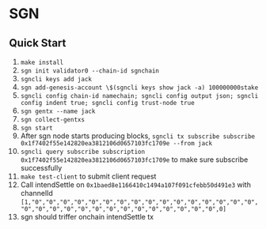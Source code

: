 # SGN

## Quick Start

1. `make install`
2. `sgn init validator0 --chain-id sgnchain`
3. `sgncli keys add jack`
4. `sgn add-genesis-account \$(sgncli keys show jack -a) 100000000stake`
5. `sgncli config chain-id namechain; sgncli config output json; sgncli config indent true; sgncli config trust-node true`
6. `sgn gentx --name jack`
7. `sgn collect-gentxs`
8. `sgn start`
9. After sgn node starts producing blocks, `sgncli tx subscribe subscribe 0x1f7402f55e142820ea3812106d0657103fc1709e --from jack`
10. `sgncli query subscribe subscription 0x1f7402f55e142820ea3812106d0657103fc1709e` to make sure subscribe successfully
11. `make test-client` to submit client request
12. Call intendSettle on `0x1baed8e1166410c1494a107f091cfebb50d491e3` with channelId `[1,"0","0","0","0","0","0","0","0","0","0","0","0","0","0","0","0","0","0","0","0","0","0","0","0","0","0","0","0","0","0",0]`
13. sgn should triffer onchain intendSettle tx
